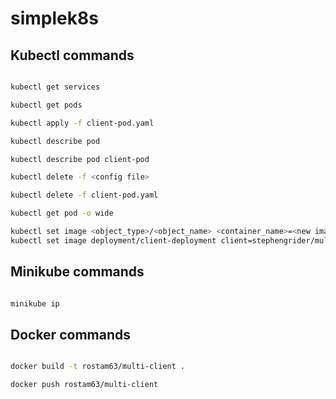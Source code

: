 # simplek8s

## Kubectl commands

```bash

kubectl get services

kubectl get pods

kubectl apply -f client-pod.yaml

kubectl describe pod

kubectl describe pod client-pod

kubectl delete -f <config file>

kubectl delete -f client-pod.yaml

kubectl get pod -o wide

kubectl set image <object_type>/<object_name> <container_name>=<new image to use>
kubectl set image deployment/client-deployment client=stephengrider/multi-client:v5

```

## Minikube commands

```bash

minikube ip

```

## Docker commands

```bash

docker build -t rostam63/multi-client .

docker push rostam63/multi-client

```